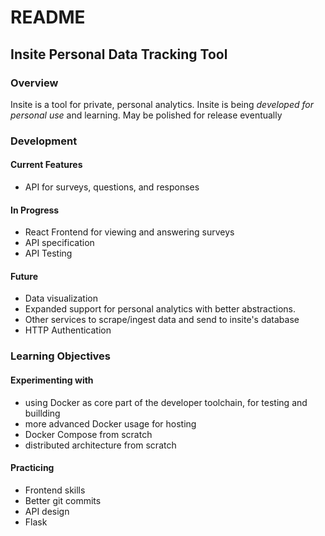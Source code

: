 # README
## Insite Personal Data Tracking Tool



### Overview
Insite is a tool for private, personal analytics.
Insite is being *developed for personal use* and learning. May be polished for release eventually
    
### Development
#### Current Features
- API for surveys, questions, and responses 

#### In Progress
- React Frontend for viewing and answering surveys
- API specification
- API Testing

#### Future
- Data visualization
- Expanded support for personal analytics with better abstractions.
- Other services to scrape/ingest data and send to insite's database
- HTTP Authentication

### Learning Objectives
#### Experimenting with 
- using Docker as core part of the developer toolchain, for testing and buillding
- more advanced Docker usage for hosting
- Docker Compose from scratch
- distributed architecture from scratch

#### Practicing
- Frontend skills
- Better git commits
- API design
- Flask

